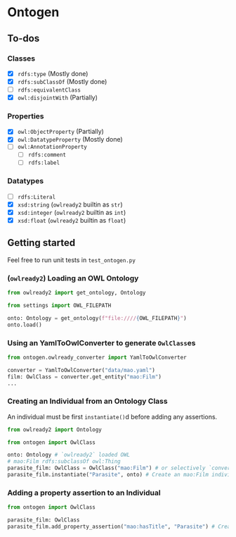 # Ontogen

## To-dos
### Classes
- [x] `rdfs:type` (Mostly done)
- [x] `rdfs:subClassOf` (Mostly done)
- [ ] `rdfs:equivalentClass`
- [x] `owl:disjointWith` (Partially)

### Properties
- [x] `owl:ObjectProperty` (Partially)
- [x] `owl:DatatypeProperty` (Mostly done)
- [ ] `owl:AnnotationProperty`
    - [ ] `rdfs:comment`
    - [ ] `rdfs:label`

### Datatypes
- [ ] `rdfs:Literal`
- [x] `xsd:string` (`owlready2` builtin as `str`)
- [x] `xsd:integer` (`owlready2` builtin as `int`)
- [x] `xsd:float` (`owlready2` builtin as `float`)

## Getting started
Feel free to run unit tests in `test_ontogen.py`

### (`owlready2`) Loading an OWL Ontology
```python
from owlready2 import get_ontology, Ontology

from settings import OWL_FILEPATH

onto: Ontology = get_ontology(f"file:////{OWL_FILEPATH}")
onto.load()
```

### Using an YamlToOwlConverter to generate `OwlClass`es
```python
from ontogen.owlready_converter import YamlToOwlConverter

converter = YamlToOwlConverter("data/mao.yaml")
film: OwlClass = converter.get_entity("mao:Film")
...
```

### Creating an Individual from an Ontology Class
An individual must be first `instantiate()`d before adding any assertions.
```python
from owlready2 import Ontology

from ontogen import OwlClass

onto: Ontology # `owlready2` loaded OWL
# mao:Film rdfs:subclassOf owl:Thing
parasite_film: OwlClass = OwlClass("mao:Film") # or selectively `converter.get_entity("mao:Film")` 
parasite_film.instantiate("Parasite", onto) # Create an mao:Film individual named Parasite in a given OWL Ontology
```

### Adding a property assertion to an Individual
```python
from ontogen import OwlClass

parasite_film: OwlClass
parasite_film.add_property_assertion("mao:hasTitle", "Parasite") # Create a property assertion for an individual
```
